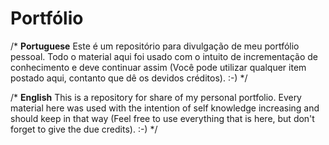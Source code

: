 # Portfólio

/* 
        ****Portuguese****
 Este é um repositório para divulgação de meu portfólio pessoal. Todo o material aqui foi usado com o intuito de incrementação de 
 conhecimento e deve continuar assim (Você pode utilizar qualquer item postado aqui, contanto que dê os devidos créditos).    :-)
*/

/*
        ****English****
 This is a repository for share of my personal portfolio. Every material here was used with the intention of self knowledge increasing and
 should keep in that way (Feel free to use everything that is here, but don't forget to give the due credits).    :-)
 */
